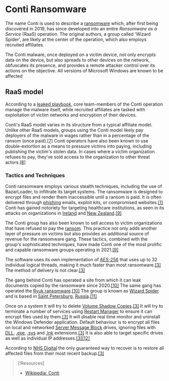 
# Conti Ransomware
The name Conti is used to describe a [ransomware](../TTPs/actions-on-objective/ransomware.md) which, after first being discovered in 2019, has since developed into an entire *Ransomware as a Service* (RaaS) operation. The original authors, a group called 'Wizard Spider', are likely at the center of the operation, which also employs recruited affiliates.

The Conti malware, once deployed on a victim device, not only encrypts data on the device, but also spreads to other devices on the network, obfuscates its presence, and provides a remote attacker control over its actions on the objective. All versions of Microsoft Windows are known to be affected
## RaaS model
According to a [leaked playbook](https://blog.talosintelligence.com/conti-leak-translation/), core team-members of the Conti operation manage the malware itself, while recruited affiliates are tasked with exploitation of victim networks and encryption of their devices.

Conti's RaaS model varies in its structure from a typical affiliate model. Unlike other RaaS models, groups using the Conti model likely pay deployers of the malware in wages rather than in a percentage of the ransom (once paid).[[7]](https://en.wikipedia.org/wiki/Conti_(ransomware)#cite_note-7) Conti operators have also been known to use double-extortion as a means to pressure victims into paying, including publishing the victim's stolen data. In cases where a victim organization refuses to pay, they've sold access to the organization to other threat actors.[[8]](https://en.wikipedia.org/wiki/Conti_(ransomware)#cite_note-8)
### Tactics and Techniques
Conti ransomware employs various stealth techniques, including the use of BazarLoader, to infiltrate its target systems. The ransomware is designed to encrypt files and render them inaccessible until a ransom is paid. It is often delivered through [phishing](https://en.wikipedia.org/wiki/Phishing "Phishing") emails, exploit kits, or compromised websites.[[1]](https://en.wikipedia.org/wiki/Conti_(ransomware)#cite_note-:0-1) Conti has gained notoriety for targeting healthcare institutions, as seen in its attacks on organizations in [Ireland](https://en.wikipedia.org/wiki/Ireland "Ireland") and [New Zealand](https://en.wikipedia.org/wiki/New_Zealand "New Zealand").[[9]](https://en.wikipedia.org/wiki/Conti_(ransomware)#cite_note-:022-9)

The Conti group has also been known to sell access to victim organizations that have refused to pay the [ransom](https://en.wikipedia.org/wiki/Ransom "Ransom"). This practice not only adds another layer of pressure on victims but also provides an additional source of revenue for the ransomware gang. These tactics, combined with the group's sophisticated techniques, have made Conti one of the most prolific and capable ransomware groups operating in 2021.[[9]](https://en.wikipedia.org/wiki/Conti_(ransomware)#cite_note-:022-9)

The software uses its own implementation of [AES-256](https://en.wikipedia.org/wiki/Advanced_Encryption_Standard "Advanced Encryption Standard") that uses up to 32 individual logical threads, making it much faster than most ransomware.[[3]](https://en.wikipedia.org/wiki/Conti_(ransomware)#cite_note-nhs-digital-conti-3) The method of delivery is not clear.[[3]](https://en.wikipedia.org/wiki/Conti_(ransomware)#cite_note-nhs-digital-conti-3)

The gang behind Conti has operated a site from which it can leak documents copied by the ransomware since 2020.[[10]](https://en.wikipedia.org/wiki/Conti_(ransomware)#cite_note-zdnet-conti-10) The same gang has operated the [Ryuk ransomware](https://en.wikipedia.org/wiki/Ryuk_(ransomware) "Ryuk (ransomware)").[[10]](https://en.wikipedia.org/wiki/Conti_(ransomware)#cite_note-zdnet-conti-10) The group is known as [Wizard Spider](https://en.wikipedia.org/wiki/Wizard_Spider "Wizard Spider") and is based in [Saint Petersburg](https://en.wikipedia.org/wiki/Saint_Petersburg "Saint Petersburg"), [Russia](https://en.wikipedia.org/wiki/Russia "Russia").[[11]](https://en.wikipedia.org/wiki/Conti_(ransomware)#cite_note-tr-ireland_hse_ransomware_hospital_conti_wizardspider-11)

Once on a system it will try to delete [Volume Shadow Copies](https://en.wikipedia.org/wiki/Shadow_Copy "Shadow Copy").[[3]](https://en.wikipedia.org/wiki/Conti_(ransomware)#cite_note-nhs-digital-conti-3) It will try to terminate a number of services using [Restart Manager](https://en.wikipedia.org/wiki/Restart_Manager "Restart Manager") to ensure it can encrypt files used by them.[[3]](https://en.wikipedia.org/wiki/Conti_(ransomware)#cite_note-nhs-digital-conti-3) It will disable real time monitor and uninstall the Windows Defender application. Default behaviour is to encrypt all files on local and networked [Server Message Block](https://en.wikipedia.org/wiki/Server_Message_Block "Server Message Block") drives, ignoring files with [DLL](https://en.wikipedia.org/wiki/Dynamic-link_library "Dynamic-link library"), [.exe](https://en.wikipedia.org/wiki/.exe ".exe"), [.sys](https://en.wikipedia.org/wiki/.sys ".sys") and [.lnk](https://en.wikipedia.org/wiki/.lnk ".lnk") extensions.[[3]](https://en.wikipedia.org/wiki/Conti_(ransomware)#cite_note-nhs-digital-conti-3) It is also able to target specific drives as well as individual IP addresses.[[3]](https://en.wikipedia.org/wiki/Conti_(ransomware)#cite_note-nhs-digital-conti-3)[[12]](https://en.wikipedia.org/wiki/Conti_(ransomware)#cite_note-zdnet-conti-ransomware-uses-32-simultaneous-cpu-threads-12)

According to [NHS Digital](https://en.wikipedia.org/wiki/NHS_Digital "NHS Digital") the only guaranteed way to recover is to restore all affected files from their most recent backup.[[3]](https://en.wikipedia.org/wiki/Conti_(ransomware)#cite_note-nhs-digital-conti-3)

> [!Resources]
> - [Wikipedia: Conti](https://en.wikipedia.org/wiki/Conti_(ransomware))

